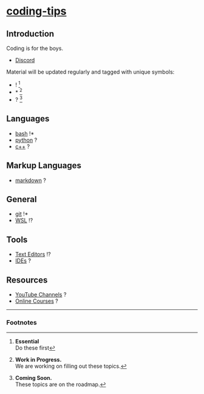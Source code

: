 # [coding-tips](https://suasuasuasuasua.github.io/coding-tips/)

## Introduction

Coding is for the boys.

- [Discord](https://discord.gg/G8CUV5W6Km)

Material will be updated regularly and tagged with unique symbols:

- ! [^1]
- \* [^2]
- ? [^3]

## Languages

- [bash](bash/) !*
- [python](python/) ?
- [c++](cpp/) ?

## Markup Languages

- [markdown](md/) ?

## General

- [git](git/) !*
- [WSL](wsl/) !?

## Tools

- [Text Editors](texteditors/) !?
- [IDEs](ides/) ?

## Resources

- [YouTube Channels](youtube/) ?
- [Online Courses](onlinecourses/) ?

---

### Footnotes


[^1]:
    **Essential**  
    Do these first  
[^2]:
    **Work in Progress.**   
    We are working on filling out these topics.
[^3]:
    **Coming Soon.**    
    These topics are on the roadmap.
